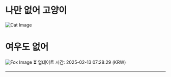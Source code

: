
# 나만 없어 고양이

![Cat Image](https://cdn2.thecatapi.com/images/1uf.jpg)

# 여우도 없어
![Fox Image](https://randomfox.ca/images/71.jpg)
⏳ 업데이트 시간: 2025-02-13 07:28:29 (KRW)

---
